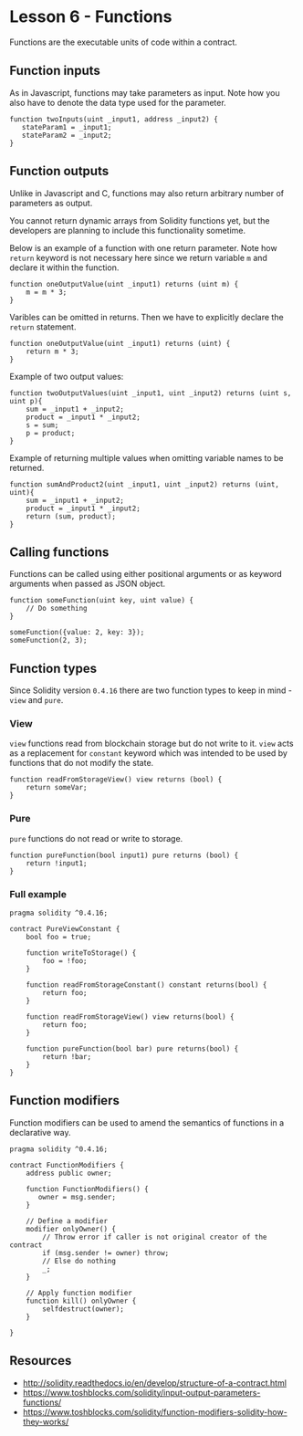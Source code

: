 # Lesson 6 - Functions

Functions are the executable units of code within a contract.

## Function inputs

As in Javascript, functions may take parameters as input. Note how you also have to denote the data type used for the parameter.

```
function twoInputs(uint _input1, address _input2) {
   stateParam1 = _input1;
   stateParam2 = _input2;
}
```

## Function outputs

Unlike in Javascript and C, functions may also return arbitrary number of parameters as output.

You cannot return dynamic arrays from Solidity functions yet, but the developers are planning to include this functionality sometime.

Below is an example of a function with one return parameter. Note how `return` keyword is not necessary here since we return
variable `m` and declare it within the function.

```
function oneOutputValue(uint _input1) returns (uint m) {
    m = m * 3;
}
```

Varibles can be omitted in returns. Then we have to explicitly declare the `return` statement.

```
function oneOutputValue(uint _input1) returns (uint) {
    return m * 3;
}
```

Example of two output values:

```
function twoOutputValues(uint _input1, uint _input2) returns (uint s, uint p){
    sum = _input1 + _input2;
    product = _input1 * _input2;
    s = sum;
    p = product;
}
```

Example of returning multiple values when omitting variable names to be returned.

```
function sumAndProduct2(uint _input1, uint _input2) returns (uint, uint){
    sum = _input1 + _input2;
    product = _input1 * _input2;
    return (sum, product);
}
```

## Calling functions

Functions can be called using either positional arguments or as keyword arguments when passed as JSON object.

```
function someFunction(uint key, uint value) {
	// Do something
}

someFunction({value: 2, key: 3});
someFunction(2, 3);
```

## Function types

Since Solidity version `0.4.16` there are two function types to keep in mind - `view` and `pure`.

### View

`view` functions read from blockchain storage but do not write to it. `view` acts as a replacement for `constant` keyword which was intended to be used by functions that do not modify the state.

```
function readFromStorageView() view returns (bool) {
	return someVar;
}
```

### Pure

`pure` functions do not read or write to storage.

```
function pureFunction(bool input1) pure returns (bool) {
	return !input1;
}
```

### Full example

```
pragma solidity ^0.4.16; 

contract PureViewConstant {
	bool foo = true;
	
	function writeToStorage() {
	    foo = !foo;
	}
	
	function readFromStorageConstant() constant returns(bool) {
	    return foo;
	}
	
	function readFromStorageView() view returns(bool) {
	    return foo;
	}
	
	function pureFunction(bool bar) pure returns(bool) {
	    return !bar;
	}
}
```

## Function modifiers

Function modifiers can be used to amend the semantics of functions in a declarative way.

```
pragma solidity ^0.4.16; 

contract FunctionModifiers {
	address public owner;

    function FunctionModifiers() {
       owner = msg.sender;
    }

    // Define a modifier
    modifier onlyOwner() {
        // Throw error if caller is not original creator of the contract
        if (msg.sender != owner) throw;
        // Else do nothing
        _;
    }

    // Apply function modifier
    function kill() onlyOwner { 
    	selfdestruct(owner);
    }

}
```

## Resources

- http://solidity.readthedocs.io/en/develop/structure-of-a-contract.html
- https://www.toshblocks.com/solidity/input-output-parameters-functions/
- https://www.toshblocks.com/solidity/function-modifiers-solidity-how-they-works/
